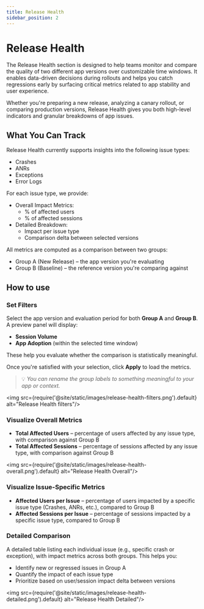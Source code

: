```yaml
---
title: Release Health
sidebar_position: 2
---
```


# Release Health

The Release Health section is designed to help teams monitor and compare the quality of two different app versions over customizable time windows. It enables data-driven decisions during rollouts and helps you catch regressions early by surfacing critical metrics related to app stability and user experience.

Whether you're preparing a new release, analyzing a canary rollout, or comparing production versions, Release Health gives you both high-level indicators and granular breakdowns of app issues.

## What You Can Track

Release Health currently supports insights into the following issue types:

- Crashes
- ANRs
- Exceptions
- Error Logs

For each issue type, we provide:

- Overall Impact Metrics:
  - % of affected users
  - % of affected sessions
- Detailed Breakdown:
  - Impact per issue type
  - Comparison delta between selected versions

All metrics are computed as a comparison between two groups:

- Group A (New Release) – the app version you're evaluating
- Group B (Baseline) – the reference version you're comparing against

## How to use

### Set Filters

Select the app version and evaluation period for both **Group A** and **Group B**.  
A preview panel will display:

- **Session Volume**
- **App Adoption** (within the selected time window)

These help you evaluate whether the comparison is statistically meaningful.

Once you're satisfied with your selection, click **Apply** to load the metrics.

> 💡 *You can rename the group labels to something meaningful to your app or context.*

<img src={require('@site/static/images/release-health-filters.png').default} alt="Release Health filters"/>

### Visualize Overall Metrics

- **Total Affected Users** – percentage of users affected by any issue type, with comparison against Group B  
- **Total Affected Sessions** – percentage of sessions affected by any issue type, with comparison against Group B

<img src={require('@site/static/images/release-health-overall.png').default} alt="Release Health Overall"/>

### Visualize Issue-Specific Metrics

- **Affected Users per Issue** – percentage of users impacted by a specific issue type (Crashes, ANRs, etc.), compared to Group B  
- **Affected Sessions per Issue** – percentage of sessions impacted by a specific issue type, compared to Group B

### Detailed Comparison

A detailed table listing each individual issue (e.g., specific crash or exception), with impact metrics across both groups. This helps you:

- Identify new or regressed issues in Group A
- Quantify the impact of each issue type
- Prioritize based on user/session impact delta between versions

<img src={require('@site/static/images/release-health-detailed.png').default} alt="Release Health Detailed"/>
